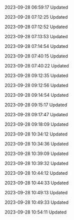 2023-09-28 06:59:17 Updated

2023-09-28 07:12:25 Updated

2023-09-28 07:12:52 Updated

2023-09-28 07:13:53 Updated

2023-09-28 07:14:54 Updated

2023-09-28 07:40:15 Updated

2023-09-28 07:40:22 Updated

2023-09-28 09:12:35 Updated

2023-09-28 09:12:56 Updated

2023-09-28 09:14:54 Updated

2023-09-28 09:15:17 Updated

2023-09-28 09:17:47 Updated

2023-09-28 09:18:09 Updated

2023-09-28 10:34:12 Updated

2023-09-28 10:34:36 Updated

2023-09-28 10:39:09 Updated

2023-09-28 10:39:32 Updated

2023-09-28 10:44:12 Updated

2023-09-28 10:44:33 Updated

2023-09-28 10:49:13 Updated

2023-09-28 10:49:33 Updated

2023-09-28 10:54:11 Updated


